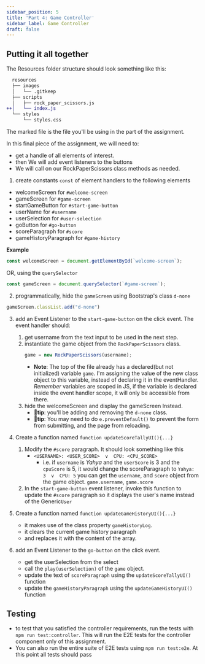 ```yaml
---
sidebar_position: 5
title: 'Part 4: Game Controller'
sidebar_label: Game Controller
draft: false
---
```


## Putting it all together

The Resources folder structure should look something like this:
```diff
  resources
  ├── images
  │   └── .gitkeep
  ├── scripts
  │   ├── rock_paper_scissors.js
++│   └── index.js
  └── styles
      └── styles.css
```
The marked file is the file you'll be using in the part of the assignment.

In this final piece of the assignment, we will need to:
* get a handle of all elements of interest.
* then We will add event listeners to the buttons
* We will call on our RockPaperScissors class methods as needed.

1. create constants `const` of element handlers to the following elements
  * welcomeScreen for `#welcome-screen`
  * gameScreen for `#game-screen`
  * startGameButton for `#start-game-button`
  * userName for `#username`
  * userSelection for `#user-selection`
  * goButton for `#go-button`
  * scoreParagraph for `#score`
  * gameHistoryParagraph for `#game-history`

  **Example**
  ```js
  const welcomeScreen = document.getElementById(`welcome-screen`);
  ```
  OR, using the `querySelector`
  ```js
  const gameScreen = document.querySelector(`#game-screen`);
  ```

2. programmatically, hide the `gameScreen` using Bootstrap's class `d-none`
  ```js
  gameScreen.classList.add("d-none")
  ```

3. add an Event Listener to the `start-game-button` on the click event. The event handler should:

    1. get username from the text input to be used in the next step.
    2. instantiate the game object from the `RockPaperScissors` class.
        ```js
        game = new RockPaperScissors(username);
        ```
        * **Note**: The top of the file already has a declared(but not initialized) variable `game`. I'm assigning the value of the new class object to this variable, instead of declaring it in the eventHandler. *Remember* variables are scoped in JS, if the variable is declared inside the event handler scope, it will only be accessible from there.
    3. hide the welcomeScreen and display the gameScreen Instead.
        * **🦉tip**: you'll be adding and removing the `d-none` class.
        * **🦉tip**: You may need to do `e.preventDefault()` to prevent the form from submitting, and the page from reloading.


4. Create a function named `function updateScoreTallyUI(){...}`
    1. Modify the `#score` paragraph. It should look something like this
        * `<USERNAME>: <USER_SCORE>  v  CPU: <CPU_SCORE>`
            * i.e. if `username` is *Yahya* and the `userScore` is 3 and the `cpuScore` is 5, it would change the scoreParagraph to `Yahya: 3  v  CPU: 5`
        you can get the `username`, and `score` object from the game object. `game.username`, `game.score`
    2. In the `start-game-button` event listener, invoke this function to update the `#score` paragraph so it displays the user's name instead of the Generic`User`

5. Create a function named `function updateGameHistoryUI(){...}`
    * it makes use of the class property `gameHistoryLog`.
    * it clears the current game history paragraph
    * and replaces it with the content of the array.

6. add an Event Listener to the `go-button` on the click event.
    * get the userSelection from the select
    * call the `play(userSelection)` of the `game` object.
    * update the text of `scoreParagraph` using the `updateScoreTallyUI()` function
    * update the `gameHistoryParagraph` using the `updateGameHistoryUI()` function

## Testing
- to test that you satisfied the controller requirements, run the tests with `npm run test:controller`. This will run the E2E tests for the controller component only of this assignment.
- You can also run the entire suite of E2E tests using `npm run test:e2e`. At this point all tests should pass